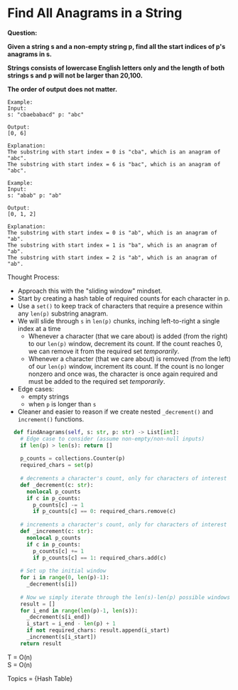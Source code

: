 # Find All Anagrams in a String

<b>Question:</b>

<b> Given a string s and a non-empty string p, find all the start indices of p's anagrams in s. </b>  
  
<b> Strings consists of lowercase English letters only and the length of both strings s and p will not be larger than 20,100.</b>  

<b>The order of output does not matter.</b>  

 
```
Example:
Input:
s: "cbaebabacd" p: "abc"

Output:
[0, 6]

Explanation:
The substring with start index = 0 is "cba", which is an anagram of "abc".
The substring with start index = 6 is "bac", which is an anagram of "abc".
```
```
Example:
Input:
s: "abab" p: "ab"

Output:
[0, 1, 2]

Explanation:
The substring with start index = 0 is "ab", which is an anagram of "ab".
The substring with start index = 1 is "ba", which is an anagram of "ab".
The substring with start index = 2 is "ab", which is an anagram of "ab".
```

Thought Process:
* Approach this with the "sliding window" mindset.
* Start by creating a hash table of required counts for each character in p.
* Use a `set()` to keep track of characters that require a presence within any `len(p)` substring anagram.
* We will slide through `s` in `len(p)` chunks, inching left-to-right a single index at a time
  * Whenever a character (that we care about) is added (from the right) to our `len(p)` window, decrement its count. If the count reaches 0, we can remove it from the required set <i>temporarily</i>.
  * Whenever a character (that we care about) is removed (from the left) of our `len(p)` window, increment its count. If the count is no longer nonzero and once was, the character is once again required and must be added to the required set <i>temporarily</i>.
* Edge cases: 
  * empty strings
  * when `p` is longer than `s`
* Cleaner and easier to reason if we create nested `_decrement()` and `increment()` functions.
  
```python
  def findAnagrams(self, s: str, p: str) -> List[int]:
    # Edge case to consider (assume non-empty/non-null inputs)
    if len(p) > len(s): return []
    
    p_counts = collections.Counter(p)
    required_chars = set(p)
    
    # decrements a character's count, only for characters of interest
    def _decrement(c: str):
      nonlocal p_counts
      if c in p_counts:
        p_counts[c] -= 1
        if p_counts[c] == 0: required_chars.remove(c)
      
    # increments a character's count, only for characters of interest
    def _increment(c: str):
      nonlocal p_counts
      if c in p_counts:
        p_counts[c] += 1
        if p_counts[c] == 1: required_chars.add(c)
    
    # Set up the initial window
    for i in range(0, len(p)-1):      
      _decrement(s[i])
    
    # Now we simply iterate through the len(s)-len(p) possible windows
    result = []
    for i_end in range(len(p)-1, len(s)):
      _decrement(s[i_end])
      i_start = i_end - len(p) + 1
      if not required_chars: result.append(i_start)  
      _increment(s[i_start])
    return result
```

T = O(n)  
S = O(n)  

Topics = {Hash Table} 
